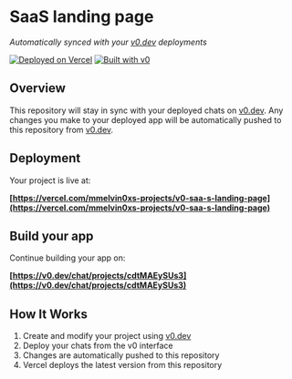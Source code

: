 # SaaS landing page

_Automatically synced with your [v0.dev](https://v0.dev) deployments_

[![Deployed on Vercel](https://img.shields.io/badge/Deployed%20on-Vercel-foreground?style=for-the-badge&logo=vercel)](https://vercel.com/mmelvin0xs-projects/v0-saa-s-landing-page)
[![Built with v0](https://img.shields.io/badge/Built%20with-v0.dev-foreground?style=for-the-badge)](https://v0.dev/chat/projects/cdtMAEySUs3)

## Overview

This repository will stay in sync with your deployed chats on [v0.dev](https://v0.dev).
Any changes you make to your deployed app will be automatically pushed to this repository from [v0.dev](https://v0.dev).

## Deployment

Your project is live at:

**[https://vercel.com/mmelvin0xs-projects/v0-saa-s-landing-page](https://vercel.com/mmelvin0xs-projects/v0-saa-s-landing-page)**

## Build your app

Continue building your app on:

**[https://v0.dev/chat/projects/cdtMAEySUs3](https://v0.dev/chat/projects/cdtMAEySUs3)**

## How It Works

1. Create and modify your project using [v0.dev](https://v0.dev)
2. Deploy your chats from the v0 interface
3. Changes are automatically pushed to this repository
4. Vercel deploys the latest version from this repository
